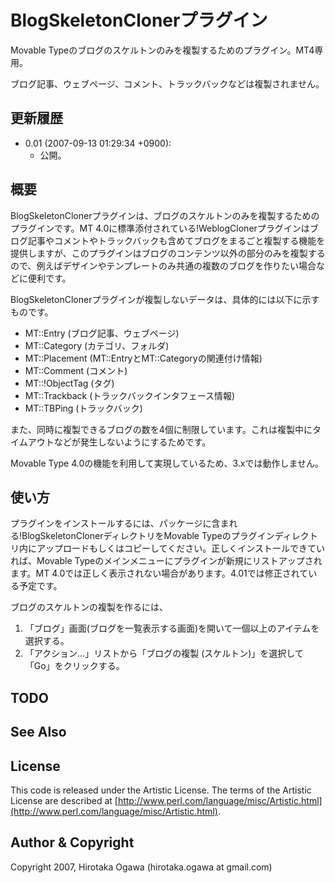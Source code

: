 # BlogSkeletonClonerプラグイン

Movable Typeのブログのスケルトンのみを複製するためのプラグイン。MT4専用。

ブログ記事、ウェブページ、コメント、トラックバックなどは複製されません。

## 更新履歴

 * 0.01 (2007-09-13 01:29:34 +0900):
   * 公開。

## 概要

BlogSkeletonClonerプラグインは、ブログのスケルトンのみを複製するためのプラグインです。MT 4.0に標準添付されている!WeblogClonerプラグインはブログ記事やコメントやトラックバックも含めてブログをまるごと複製する機能を提供しますが、このプラグインはブログのコンテンツ以外の部分のみを複製するので、例えばデザインやテンプレートのみ共通の複数のブログを作りたい場合などに便利です。

BlogSkeletonClonerプラグインが複製しないデータは、具体的には以下に示すものです。

 * MT::Entry (ブログ記事、ウェブページ)
 * MT::Category (カテゴリ、フォルダ)
 * MT::Placement (MT::EntryとMT::Categoryの関連付け情報)
 * MT::Comment (コメント)
 * MT::!ObjectTag (タグ)
 * MT::Trackback (トラックバックインタフェース情報)
 * MT::TBPing (トラックバック)

また、同時に複製できるブログの数を4個に制限しています。これは複製中にタイムアウトなどが発生しないようにするためです。

Movable Type 4.0の機能を利用して実現しているため、3.xでは動作しません。

## 使い方

プラグインをインストールするには、パッケージに含まれる!BlogSkeletonClonerディレクトリをMovable Typeのプラグインディレクトリ内にアップロードもしくはコピーしてください。正しくインストールできていれば、Movable Typeのメインメニューにプラグインが新規にリストアップされます。MT 4.0では正しく表示されない場合があります。4.01では修正されている予定です。

ブログのスケルトンの複製を作るには、

 1. 「ブログ」画面(ブログを一覧表示する画面)を開いて一個以上のアイテムを選択する。
 1. 「アクション…」リストから「ブログの複製 (スケルトン)」を選択して「Go」をクリックする。

## TODO

## See Also

## License

This code is released under the Artistic License. The terms of the Artistic License are described at [http://www.perl.com/language/misc/Artistic.html](http://www.perl.com/language/misc/Artistic.html).

## Author & Copyright

Copyright 2007, Hirotaka Ogawa (hirotaka.ogawa at gmail.com)
